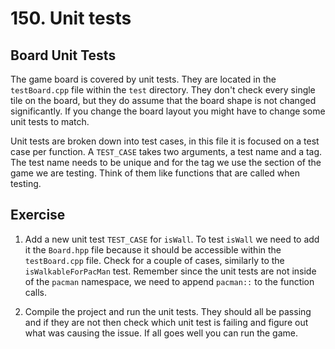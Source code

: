 # 150. Unit tests

## Board Unit Tests

The game board is covered by unit tests. They are located in the `testBoard.cpp` file within the `test` directory. They
don't check every single tile on the board, but they do assume that the board shape is not changed significantly. If you
change the board layout you might have to change some unit tests to match.

Unit tests are broken down into test cases, in this file it is focused on a test case per function. A `TEST_CASE` takes
two arguments, a test name and a tag. The test name needs to be unique and for the tag we use the section of the game we
are testing. Think of them like functions that are called when testing.

## Exercise

1. Add a new unit test `TEST_CASE` for `isWall`. To test `isWall` we need to add it the `Board.hpp` file because it
   should be accessible within the `testBoard.cpp` file. Check for a couple of cases, similarly to the 
   `isWalkableForPacMan` test. Remember since the unit tests are not inside of the `pacman` namespace, we need to append
   `pacman::` to the function calls.

2. Compile the project and run the unit tests. They should all be passing and if they are not then check which unit test
   is failing and figure out what was causing the issue. If all goes well you can run the game.
